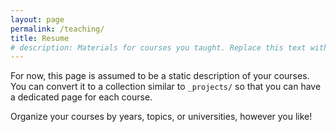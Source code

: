 ```yaml
---
layout: page
permalink: /teaching/
title: Resume
# description: Materials for courses you taught. Replace this text with your description.
---
```


For now, this page is assumed to be a static description of your courses. You can convert it to a collection similar to `_projects/` so that you can have a dedicated page for each course.

Organize your courses by years, topics, or universities, however you like!
